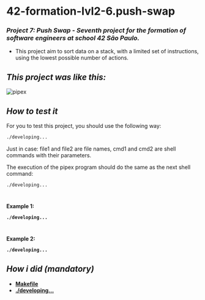 # 42-formation-lvl2-6.push-swap

### _Project 7: Push Swap - Seventh project for the formation of software engineers at school 42 São Paulo._

- This project aim to sort data on a stack, with a limited set of instructions, using the lowest possible number of actions. 

## _This project was like this:_

![pipex](https://user-images.githubusercontent.com/83036509/154865901-1208e1a5-4b7a-4e8c-aba1-f49e4a5d2133.gif)

## _How to test it_

For you to test this project, you should use the following way:

```bash
./developing...
```
Just in case: file1 and file2 are file names, cmd1 and cmd2 are shell commands with their parameters.

The execution of the pipex program should do the same as the next shell command:

```bash
./developing...
```

<h1></h1>

<b>Example 1:<b>
```bash
./developing...
```

<h1></h1>

<b>Example 2:<b>
```bash
./developing...
```

## _How i did (mandatory)_

-   [Makefile](https://github.com/Vinicius-Santoro/42-formation-lvl1-5.so-long/blob/main/READMES/01.makefile.md)
-   [./developing...](https://github.com/Vinicius-Santoro/42-formation-lvl1-5.so-long/blob/main/READMES/02.so_long.md)
